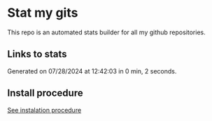 # Stat my gits

This repo is an automated stats builder for all my github repositories.

## Links to stats


Generated on 07/28/2024 at 12:42:03 in 0 min, 2 seconds.

## Install procedure

[See instalation procedure](./src/install.md)
